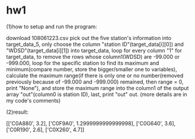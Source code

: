 # hw1
(1)how to setup and run the program:

download 108061223.csv
pick out the five station's information into target_data_5, 
only choose the column "station ID"(target_data[i][0]) and "WDSD"(target_data[i][1]) into target_data,
loop for every column "1" for target_data, to remove the rows whose column1(WDSD) are -99.000 or -999.000, 
loop for the specific station to find its maximum and minimum(compare number, store the bigger/smaller one to variables), 
calculate the maximum range(if there is only one or no number(removed previously because of -99.000 and -999.000) remained, then range = 0, print "None"), 
and store the maximum range into the column1 of the output array "out"(column0 is station ID), 
last, print "out" out. (more details are in my code's comments)

(2)result:

[['C0A880', 3.2], ['C0F9A0', 1.2999999999999998], ['C0G640', 3.6], ['C0R190', 2.6], ['C0X260', 4.7]]

